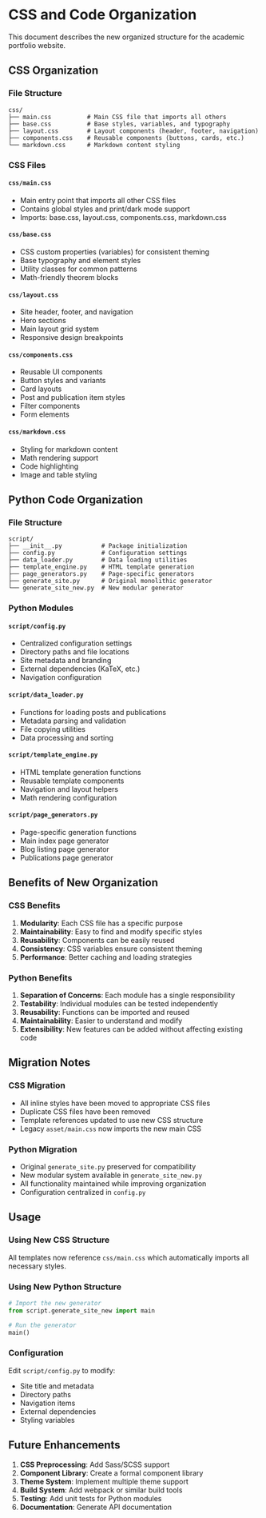 # CSS and Code Organization

This document describes the new organized structure for the academic portfolio website.

## CSS Organization

### File Structure
```
css/
├── main.css          # Main CSS file that imports all others
├── base.css          # Base styles, variables, and typography
├── layout.css        # Layout components (header, footer, navigation)
├── components.css    # Reusable components (buttons, cards, etc.)
└── markdown.css      # Markdown content styling
```

### CSS Files

#### `css/main.css`
- Main entry point that imports all other CSS files
- Contains global styles and print/dark mode support
- Imports: base.css, layout.css, components.css, markdown.css

#### `css/base.css`
- CSS custom properties (variables) for consistent theming
- Base typography and element styles
- Utility classes for common patterns
- Math-friendly theorem blocks

#### `css/layout.css`
- Site header, footer, and navigation
- Hero sections
- Main layout grid system
- Responsive design breakpoints

#### `css/components.css`
- Reusable UI components
- Button styles and variants
- Card layouts
- Post and publication item styles
- Filter components
- Form elements

#### `css/markdown.css`
- Styling for markdown content
- Math rendering support
- Code highlighting
- Image and table styling

## Python Code Organization

### File Structure
```
script/
├── __init__.py           # Package initialization
├── config.py             # Configuration settings
├── data_loader.py        # Data loading utilities
├── template_engine.py    # HTML template generation
├── page_generators.py    # Page-specific generators
├── generate_site.py      # Original monolithic generator
└── generate_site_new.py  # New modular generator
```

### Python Modules

#### `script/config.py`
- Centralized configuration settings
- Directory paths and file locations
- Site metadata and branding
- External dependencies (KaTeX, etc.)
- Navigation configuration

#### `script/data_loader.py`
- Functions for loading posts and publications
- Metadata parsing and validation
- File copying utilities
- Data processing and sorting

#### `script/template_engine.py`
- HTML template generation functions
- Reusable template components
- Navigation and layout helpers
- Math rendering configuration

#### `script/page_generators.py`
- Page-specific generation functions
- Main index page generator
- Blog listing page generator
- Publications page generator

## Benefits of New Organization

### CSS Benefits
1. **Modularity**: Each CSS file has a specific purpose
2. **Maintainability**: Easy to find and modify specific styles
3. **Reusability**: Components can be easily reused
4. **Consistency**: CSS variables ensure consistent theming
5. **Performance**: Better caching and loading strategies

### Python Benefits
1. **Separation of Concerns**: Each module has a single responsibility
2. **Testability**: Individual modules can be tested independently
3. **Reusability**: Functions can be imported and reused
4. **Maintainability**: Easier to understand and modify
5. **Extensibility**: New features can be added without affecting existing code

## Migration Notes

### CSS Migration
- All inline styles have been moved to appropriate CSS files
- Duplicate CSS files have been removed
- Template references updated to use new CSS structure
- Legacy `asset/main.css` now imports the new main CSS

### Python Migration
- Original `generate_site.py` preserved for compatibility
- New modular system available in `generate_site_new.py`
- All functionality maintained while improving organization
- Configuration centralized in `config.py`

## Usage

### Using New CSS Structure
All templates now reference `css/main.css` which automatically imports all necessary styles.

### Using New Python Structure
```python
# Import the new generator
from script.generate_site_new import main

# Run the generator
main()
```

### Configuration
Edit `script/config.py` to modify:
- Site title and metadata
- Directory paths
- Navigation items
- External dependencies
- Styling variables

## Future Enhancements

1. **CSS Preprocessing**: Add Sass/SCSS support
2. **Component Library**: Create a formal component library
3. **Theme System**: Implement multiple theme support
4. **Build System**: Add webpack or similar build tools
5. **Testing**: Add unit tests for Python modules
6. **Documentation**: Generate API documentation
